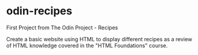 # odin-recipes
First Project from The Odin Project - Recipes

Create a basic website using HTML to display different recipes as a review of HTML knowledge covered in the "HTML Foundations" course.